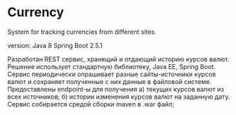 # Currency
System for tracking currencies from different sites.


version: Java 8 Spring Boot 2.5.1

Разработан REST сервис, хранящий и отдающий историю курсов валют. Решение использует стандартную библиотеку, Java EE, Spring Boot.
Сервис периодически опрашивает разные сайты-источники курсов валют и сохраняет полученные с них данные в файловой системе. 
Предоставлены endpoint-ы для получения а) текущих курсов валют из всех источников; б) истории изменения курсов валют на заданную дату. 
Сервис собирается средой сборки maven в .war файл;


